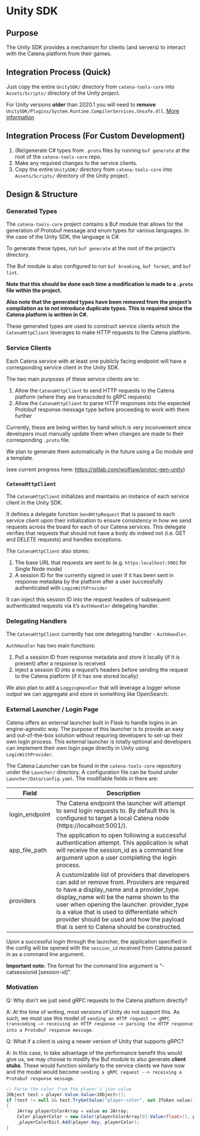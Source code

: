 # Unity SDK

## Purpose

The Unity SDK provides a mechanism for clients (and servers) to interact with the Catena platform from their games.

## Integration Process (Quick)
Just copy the entire `UnitySDK/` directory from `catena-tools-core` into `Assets/Scripts/` directory of the Unity project.

For Unity versions **older** than 2020.1 you will need to **remove** `UnitySDK/Plugins/System.Runtime.CompilerServices.Unsafe.dll`. [More information][Unity 2020.1 and protobuf]

## Integration Process (For Custom Development)

1. (Re)generate C# types from `.proto` files by running `buf generate` at the root of the `catena-tools-core` repo.
2. Make any required changes to the service clients.
3. Copy the entire `UnitySDK/` directory from `catena-tools-core` into `Assets/Scripts/` directory of the Unity project.

## Design & Structure

### Generated Types

The `catena-tools-core` project contains a Buf module that allows for the generation of Protobuf message and enum types for various languages. In the case of the Unity SDK, the language is C#.

To generate these types, run `buf generate` at the root of the project’s directory.

The Buf module is also configured to run `buf breaking`, `buf format`, and `buf lint`.

**Note that this should be done each time a modification is made to a `.proto` file within the project.**

**Also note that the generated types have been removed from the project’s compilation as to not introduce duplicate types. This is required since the Catena platform is written in C#.**

These generated types are used to construct service clients which the `CatenaHttpClient` leverages to make HTTP requests to the Catena platform.

### Service Clients

Each Catena service with at least one publicly facing endpoint will have a corresponding service client in the Unity SDK.

The two main purposes of these service clients are to:

1. Allow the `CatenaHttpClient` to send HTTP requests to the Catena platform (where they are transcoded to gRPC requests)
2. Allow the `CatenaHttpClient` to parse HTTP responses into the expected Protobuf response message type before proceeding to work with them further

Currently, these are being written by hand which is very inconvenient since developers must manually update them when changes are made to their corresponding `.proto` file.

We plan to generate them automatically in the future using a Go module and a template.

(see current progress here: https://gitlab.com/wolfjaw/protoc-gen-unity)

### `CatenaHttpClient`

The `CatenaHttpClient` initializes and maintains an instance of each service client in the Unity SDK.

It defines a delegate function `SendHttpRequest` that is passed to each service client upon their initialization to ensure consistency in how we send requests across the board for each of our Catena services. This delegate verifies that requests that should not have a body do indeed not (i.e. GET and DELETE requests) and handles exceptions.

The `CatenaHttpClient` also stores:

1. The base URL that requests are sent to (e.g. `https:localhost:5001` for Single Node mode)
2. A session ID for the currently signed in user if it has been sent in response metadata by the platform after a user successfully authenticated with `LoginWithProvider`

It can inject this session ID into the request headers of subsequent authenticated requests via it’s `AuthHandler` delegating handler.

### Delegating Handlers

The `CatenaHttpClient` currently has one delegating handler - `AuthHandler`.

`AuthHandler` has two main functions:

1. Pull a session ID from response metadata and store it locally (if it is present) after a response is received
2. Inject a session ID into a request’s headers before sending the request to the Catena platform (if it has one stored locally)

We also plan to add a `LoggingHandler` that will leverage a logger whose output we can aggregate and store in something like OpenSearch.

### External Launcher / Login Page

Catena offers an external launcher built in Flask to handle logins in an engine-agnostic way. The purpose of this launcher is to provide an easy and out-of-the-box solution without requiring developers to set-up their own login process. This external launcher is totally optional and developers can implement their own login page directly in Unity using `LoginWithProvider`.

The Catena Launcher can be found in the `catena-tools-core` repository under the `Launcher/` directory. A configuration file can be found under `Launcher/Data/config.yaml`. The modifiable fields in there are:

| Field | Description |
| --- | --- |
| login_endpoint | The Catena endpoint the launcher will attempt to send login requests to. By default this is configured to target a local Catena node (https://localhost:5001/). |
| app_file_path | The application to open following a successful authentication attempt. This application is what will receive the session_id as a command line argument upon a user completing the login process. |
| providers | A customizable list of providers that developers can add or remove from. Providers are required to have a display_name and a provider_type. display_name will be the name shown to the user when opening the launcher. provider_type is a value that is used to differentiate which provider should be used and how the payload that is sent to Catena should be constructed. |

Upon a successful login through the launcher, the application specified in the config will be opened with the `session_id` received from Catena passed in as a command line argument.

**Important note:** The format for the command line argument is “-catsessionid [session-id]”.

### Motivation

Q: Why don’t we just send gRPC requests to the Catena platform directly?

A: At the time of writing, most versions of Unity do not support this. As such, we must use this model of `sending an HTTP request —> gRPC transcoding —> receiving an HTTP response —> parsing the HTTP response into a Protobuf response message`.

Q: What if a client is using a newer version of Unity that supports gRPC?

A: In this case, to take advantage of the performance benefit this would give us, we may choose to modify the Buf module to also generate **client stubs**. These would function similarly to the service clients we have now and the model would become `sending a gRPC request --> receiving a Protobuf response message`.

```csharp
// Parse the color from the player's json value
JObject test = player.Value.Value<JObject>();
if (test != null && test.TryGetValue("player-color", out JToken value))
{
    JArray playerColorArray = value as JArray;
    Color playerColor = new Color(playerColorArray[0].Value<float>(), playerColorArray[1].Value<float>(), playerColorArray[2].Value<float>());
    _playerColorDict.Add(player.Key, playerColor);
}
```

[Unity 2020.1 and protobuf]: https://github.com/protocolbuffers/protobuf/issues/9618#issuecomment-1185348928